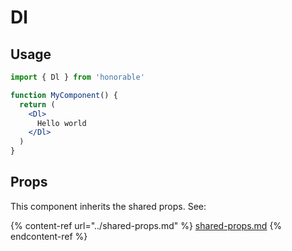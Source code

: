 # Dl

## Usage

```jsx
import { Dl } from 'honorable'

function MyComponent() {
  return (
    <Dl>
      Hello world
    </Dl>
  )
}
```

## Props

This component inherits the shared props. See:

{% content-ref url="../shared-props.md" %}
[shared-props.md](../shared-props.md)
{% endcontent-ref %}

